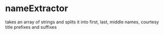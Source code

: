 # nameExtractor
takes an array of strings and splits it into first, last, middle names, courtesy title prefixes and suffixes
